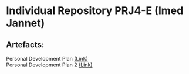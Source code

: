 # Individual Repository PRJ4-E (Imed Jannet)
## Artefacts: 
Personal Development Plan [(Link)](/doc/PDP%20-%20Imed%20Jannet%20PRJ4.pdf)  
Personal Development Plan 2 [(Link)](/doc/PDP%202%20-%20Imed%20Jannet%20PRJ4.pdf)
